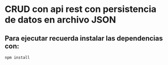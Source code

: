# CRUD con api rest con persistencia de datos en archivo JSON 

## Para ejecutar recuerda instalar las dependencias con:

``` npm install ```
